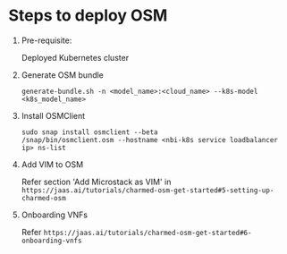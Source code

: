 # Steps to deploy OSM

1. Pre-requisite:

    Deployed Kubernetes cluster

1. Generate OSM bundle

    ```console
    generate-bundle.sh -n <model_name>:<cloud_name> --k8s-model <k8s_model_name>
    ```

1. Install OSMClient

    ```console
    sudo snap install osmclient --beta
    /snap/bin/osmclient.osm --hostname <nbi-k8s service loadbalancer ip> ns-list
    ```

1. Add VIM to OSM

    Refer section 'Add Microstack as VIM' in `https://jaas.ai/tutorials/charmed-osm-get-started#5-setting-up-charmed-osm`

1. Onboarding VNFs

    Refer `https://jaas.ai/tutorials/charmed-osm-get-started#6-onboarding-vnfs`

